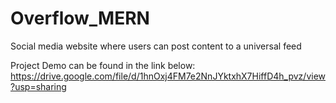 # Overflow_MERN
Social media website where users can post content to a universal feed

Project Demo can be found in the link below:
https://drive.google.com/file/d/1hnOxj4FM7e2NnJYktxhX7HiffD4h_pvz/view?usp=sharing
